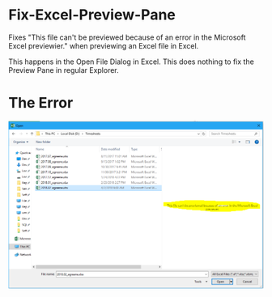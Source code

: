 # Fix-Excel-Preview-Pane
Fixes "This file can't be previewed because of an error in the Microsoft Excel previewier." when previewing an Excel file in Excel.

This happens in the Open File Dialog in Excel.  This does nothing to fix the Preview Pane in regular Explorer.

# The Error
![Alt text](Capture.PNG)
